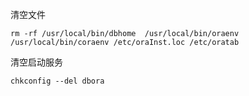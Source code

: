 清空文件

```
rm -rf /usr/local/bin/dbhome  /usr/local/bin/oraenv  /usr/local/bin/coraenv /etc/oraInst.loc /etc/oratab 
```

清空启动服务

```
chkconfig --del dbora
```

